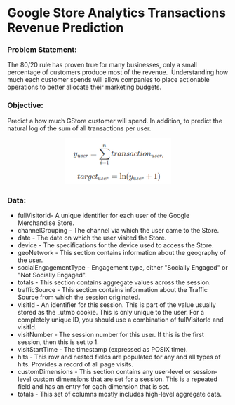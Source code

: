 # Google Store Analytics Transactions Revenue Prediction

### Problem Statement:

The 80/20 rule has proven true for many businesses, only a small percentage of customers produce most of the revenue. 
Understanding how much each customer spends will allow companies to place actionable operations 
to better allocate their 
marketing budgets.

### Objective:

Predict a how much GStore customer will spend. In addition, to predict the natural log of the sum of all transactions per user.

<p align="center">
  <img src="https://github.com/yuling0330/Google-Store-Analytics-Transactions-Revenue-Prediction/blob/master/image/formula.PNG" />
</p>

### Data:

- fullVisitorId- A unique identifier for each user of the Google Merchandise Store.
- channelGrouping - The channel via which the user came to the Store.
- date - The date on which the user visited the Store.
- device - The specifications for the device used to access the Store.
- geoNetwork - This section contains information about the geography of the user.
- socialEngagementType - Engagement type, either "Socially Engaged" or "Not Socially Engaged".
- totals - This section contains aggregate values across the session.
- trafficSource - This section contains information about the Traffic Source from which the session originated.
- visitId - An identifier for this session. This is part of the value usually stored as the _utmb cookie. This is only unique to the user. For a completely unique ID, you should use a combination of fullVisitorId and visitId.
- visitNumber - The session number for this user. If this is the first session, then this is set to 1.
- visitStartTime - The timestamp (expressed as POSIX time).
- hits - This row and nested fields are populated for any and all types of hits. Provides a record of all page visits.
- customDimensions - This section contains any user-level or session-level custom dimensions that are set for a session. This is a repeated field and has an entry for each dimension that is set.
- totals - This set of columns mostly includes high-level aggregate data.


 
